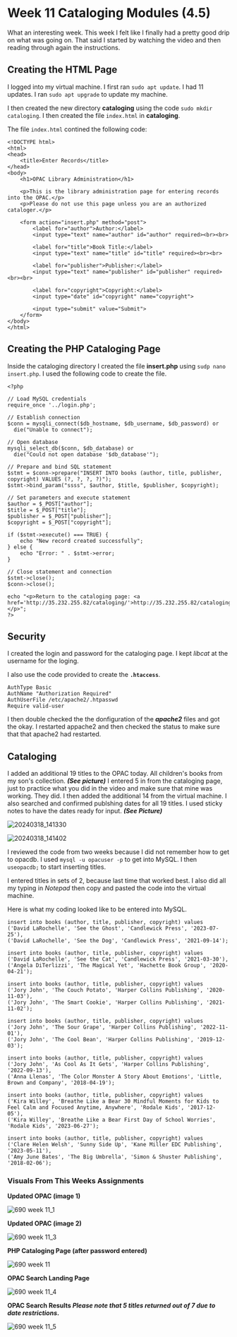 # Week 11 Cataloging Modules (4.5)

What an interesting week. This week I felt like I finally had a pretty good drip on what was going on.
That said I started by watching the video and then reading through again the instructions. 

## Creating the HTML Page
I logged into my virtual machine. I first ran `sudo apt update`. I had 11 updates. I ran `sudo apt upgrade` to update my machine.

I then created the new directory **cataloging** using the code `sudo mkdir cataloging`. 
I then created the file `index.html` in **cataloging**.

The file `index.html` contined the following code:
```
<!DOCTYPE html>
<html>
<head>
    <title>Enter Records</title>
</head>
<body>
    <h1>OPAC Library Administration</h1>

    <p>This is the library administration page for entering records into the OPAC.</p>
    <p>Please do not use this page unless you are an authorized cataloger.</p>

    <form action="insert.php" method="post">
        <label for="author">Author:</label>
        <input type="text" name="author" id="author" required><br><br>

        <label for="title">Book Title:</label>
        <input type="text" name="title" id="title" required><br><br>

        <label for="publisher">Publisher:</label>
        <input type="text" name="publisher" id="publisher" required><br><br>

        <label for="copyright">Copyright:</label>
        <input type="date" id="copyright" name="copyright">

        <input type="submit" value="Submit">
    </form>
</body>
</html>
```

## Creating the PHP Cataloging Page
Inside the cataloging directory I created the file **insert.php** using `sudp nano insert.php`. I used the following code to create the file.

```
<?php

// Load MySQL credentials
require_once '../login.php';

// Establish connection
$conn = mysqli_connect($db_hostname, $db_username, $db_password) or
  die("Unable to connect");

// Open database
mysqli_select_db($conn, $db_database) or
  die("Could not open database '$db_database'");

// Prepare and bind SQL statement
$stmt = $conn->prepare("INSERT INTO books (author, title, publisher, copyright) VALUES (?, ?, ?, ?)");
$stmt->bind_param("ssss", $author, $title, $publisher, $copyright);

// Set parameters and execute statement
$author = $_POST["author"];
$title = $_POST["title"];
$publisher = $_POST["publisher"];
$copyright = $_POST["copyright"];

if ($stmt->execute() === TRUE) {
    echo "New record created successfully";
} else {
    echo "Error: " . $stmt->error;
}

// Close statement and connection
$stmt->close();
$conn->close();

echo "<p>Return to the cataloging page: <a href='http://35.232.255.82/cataloging/'>http://35.232.255.82/cataloging/</a></p>";
?>
```

## Security 
I created the login and password for the cataloging page. I kept *libcat* at the username for the loging. 

I also use the code provided to create the **`.htaccess`**.

```
AuthType Basic
AuthName "Authorization Required"
AuthUserFile /etc/apache2/.htpasswd
Require valid-user
```

I then double checked the the donfiguration of the ***apache2*** files and got the okay. I restarted appache2 and then checked the status to make sure that that apache2 had restarted.

## Cataloging
I added an additional 19 titles to the OPAC today. All children's books from my son's collection. ***(See picture)*** I entered 5 in from the cataloging page, just to practice what you did in the video and make sure that mine was working. They did. I then added the additional 14 from the virtual machine. I also searched and confirmed publshing dates for all 19 titles. I used sticky notes to have the dates ready for input. ***(See Picture)***

![20240318_141330](https://github.com/JConley1344/SysLib690/assets/157387139/8530d5fc-85c3-4dab-a5cc-8a22125a2cd2)

![20240318_141402](https://github.com/JConley1344/SysLib690/assets/157387139/1ca051cf-6755-451a-9e6a-ea3aff33b842)

I reviewed the code from two weeks because I did not remember how to get to opacdb.
I used `mysql -u opacuser -p` to get into MySQL. I then `useopacdb;` to start inserting titles.

I entered titles in sets of 2, because last time that worked best. I also did all my typing in *Notepad* then copy and pasted the code into the virtual machine.

Here is what my coding looked like to be entered into MySQL. 

```
insert into books (author, title, publisher, copyright) values
('David LaRochelle', 'See the Ghost', 'Candlewick Press', '2023-07-25'),
('David LaRochelle', 'See the Dog', 'Candlewick Press', '2021-09-14');

insert into books (author, title, publisher, copyright) values
('David LaRochelle', 'See the Cat', 'Candlewick Press', '2021-03-30'),
('Angela DiTerlizzi', 'The Magical Yet', 'Hachette Book Group', '2020-04-21');

insert into books (author, title, publisher, copyright) values
('Jory John', 'The Couch Potato', 'Harper Collins Publishing', '2020-11-03'),
('Jory John', 'The Smart Cookie', 'Harper Collins Publishing', '2021-11-02');

insert into books (author, title, publisher, copyright) values
('Jory John', 'The Sour Grape', 'Harper Collins Publishing', '2022-11-01'),
('Jory John', 'The Cool Bean', 'Harper Collins Publishing', '2019-12-03');

insert into books (author, title, publisher, copyright) values
('Jory John', 'As Cool As It Gets', 'Harper Collins Publishing', '2022-09-13'),
('Anna Llenas', 'The Color Monster A Story About Emotions', 'Little, Brown and Company', '2018-04-19');

insert into books (author, title, publisher, copyright) values
('Kira Willey', 'Breathe Like a Bear 30 Mindful Moments for Kids to Feel Calm and Focused Anytime, Anywhere', 'Rodale Kids', '2017-12-05'),
('Kira Willey', 'Breathe Like a Bear First Day of School Worries', 'Rodale Kids', '2023-06-27');

insert into books (author, title, publisher, copyright) values
('Clare Helen Welsh', 'Sunny Side Up', 'Kane Miller EDC Publishing', '2023-05-11'),
('Amy June Bates', 'The Big Umbrella', 'Simon & Shuster Publishing', '2018-02-06');
```

### Visuals From This Weeks Assignments
**Updated OPAC (image 1)**

![690 week 11_1](https://github.com/JConley1344/SysLib690/assets/157387139/0a9c2c3a-caf5-43f0-8783-8e69f84700af)

**Updated OPAC (image 2)**

![690 week 11_3](https://github.com/JConley1344/SysLib690/assets/157387139/aa711c7c-14ed-46e2-89a6-fc44be0275c8)

**PHP Cataloging Page (after password entered)**

![690 week 11](https://github.com/JConley1344/SysLib690/assets/157387139/1db3a336-1369-4e2f-8f9e-086c9a520382)

**OPAC Search Landing Page**

![690 week 11_4](https://github.com/JConley1344/SysLib690/assets/157387139/125e826a-6354-43b7-a312-47e3cdfc2356)

**OPAC Search Results *Please note that 5 titles returned out of 7 due to date restrictions*.**

![690 week 11_5](https://github.com/JConley1344/SysLib690/assets/157387139/68e5bc50-f387-4ad4-a2e3-c3aeda3ed3f5)




